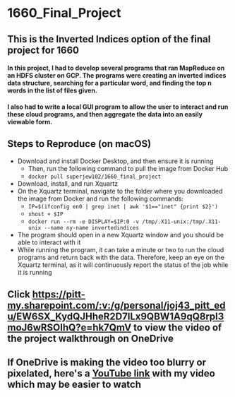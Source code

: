 # 1660_Final_Project

## This is the Inverted Indices option of the final project for 1660

#### In this project, I had to develop several programs that ran MapReduce on an HDFS cluster on GCP. The programs were creating an inverted indices data structure, searching for a particular word, and finding the top n words in the list of files given.
#### I also had to write a local GUI program to allow the user to interact and run these cloud programs, and then aggregate the data into an easily viewable form.

## Steps to Reproduce (on macOS)
* Download and install Docker Desktop, and then ensure it is running
    * Then, run the following command to pull the image from Docker Hub
    * `docker pull superjew102/1660_final_project`
* Download, install, and run Xquartz
* On the Xquartz terminal, navigate to the folder where you downloaded the image from Docker and run the following commands:
    * `IP=$(ifconfig en0 | grep inet | awk '$1=="inet" {print $2}')`
    * `xhost + $IP`
    * `docker run --rm -e DISPLAY=$IP:0 -v /tmp/.X11-unix:/tmp/.X11-unix --name ny-name invertedindices`
* The program should open in a new Xquartz window and you should be able to interact with it
* While running the program, it can take a minute or two to run the cloud programs and return back with the data. Therefore, keep an eye on the Xquartz terminal, as it will continuously report the status of the job while it is running

## Click <https://pitt-my.sharepoint.com/:v:/g/personal/joj43_pitt_edu/EW6SX_KydQJHheR2D7lLx9QBW1A9qQ8rpI3moJ6wRSOIhQ?e=hk7QmV> to view the video of the project walkthrough on OneDrive
## If OneDrive is making the video too blurry or pixelated, here's a [YouTube link](https://youtu.be/xt3q6LfdEwc) with my video which may be easier to watch
